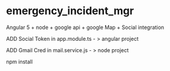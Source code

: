 # emergency_incident_mgr

Angular 5 + node + google api + google Map + Social integration


ADD Social Token in 
app.module.ts   - > angular project

ADD Gmail Cred in
mail.service.js - > node project

npm install


